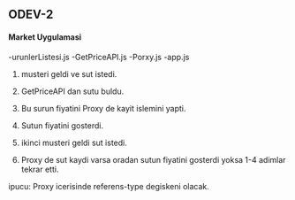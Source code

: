 ## ODEV-2

#### Market Uygulamasi

 -urunlerListesi.js
 -GetPriceAPI.js
 -Porxy.js
 -app.js


1. musteri geldi ve sut istedi.
2. GetPriceAPI dan sutu buldu.
3. Bu surun fiyatini Proxy de kayit islemini yapti.
4. Sutun fiyatini gosterdi.

5. ikinci musteri geldi sut istedi.
6. Proxy de sut kaydi varsa oradan sutun fiyatini gosterdi yoksa 1-4 adimlar tekrar etti.

ipucu: Proxy icerisinde referens-type degiskeni olacak.